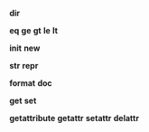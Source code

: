 __dir__

__eq__
__ge__
__gt__
__le__
__lt__

__init__
__new__

__str__
__repr__

__format__
__doc__

__get__
__set__

__getattribute__
__getattr__
__setattr__
__delattr__